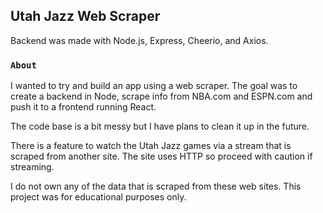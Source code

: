 ## Utah Jazz Web Scraper

Backend was made with Node.js, Express, Cheerio, and Axios.

### `About`

I wanted to try and build an app using a web scraper. The goal was to create a backend in Node, scrape info from NBA.com and ESPN.com and push it to a frontend running React.

The code base is a bit messy but I have plans to clean it up in the future.

There is a feature to watch the Utah Jazz games via a stream that is scraped from another site. The site uses HTTP so proceed with caution if streaming.

I do not own any of the data that is scraped from these web sites. This project was for educational purposes only.
